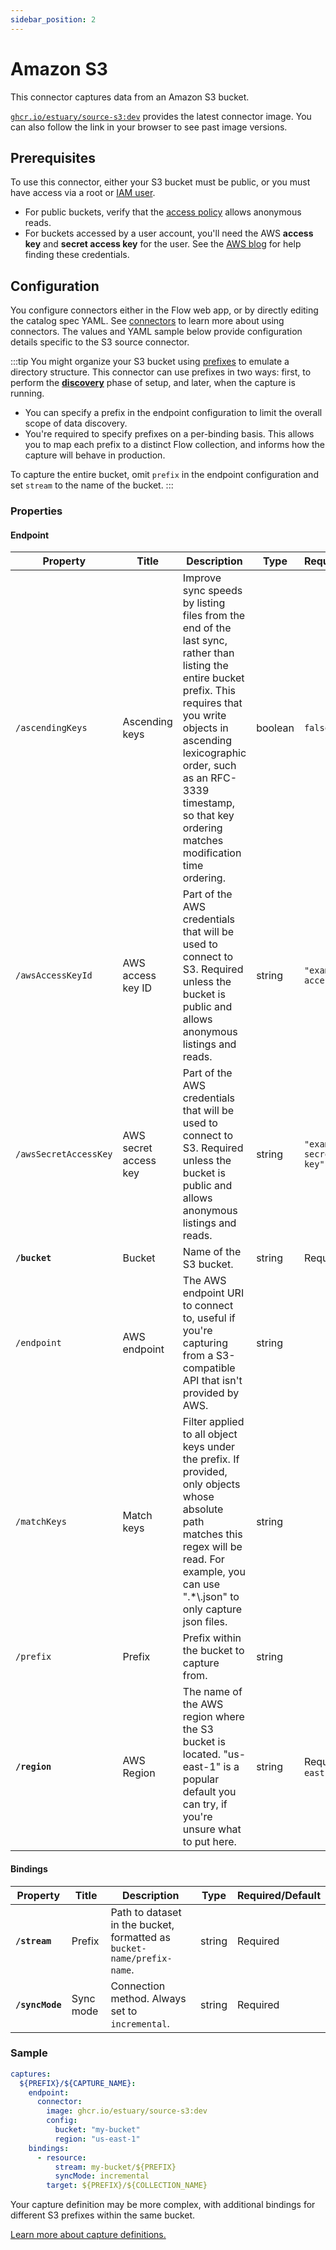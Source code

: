 ```yaml
---
sidebar_position: 2
---
```

# Amazon S3

This connector captures data from an Amazon S3 bucket.

[`ghcr.io/estuary/source-s3:dev`](https://ghcr.io/estuary/source-s3:dev) provides the latest connector image. You can also follow the link in your browser to see past image versions.

## Prerequisites

To use this connector, either your S3 bucket must be public,
or you must have access via a root or [IAM user](https://docs.aws.amazon.com/IAM/latest/UserGuide/id_users.html).

* For public buckets, verify that the [access policy](https://docs.aws.amazon.com/AmazonS3/latest/userguide/access-control-overview.html#access-control-resources-manage-permissions-basics) allows anonymous reads.
* For buckets accessed by a user account, you'll need the AWS **access key** and **secret access key** for the user.
See the [AWS blog](https://aws.amazon.com/blogs/security/wheres-my-secret-access-key/) for help finding these credentials.

## Configuration

You configure connectors either in the Flow web app, or by directly editing the catalog spec YAML.
See [connectors](../../../concepts/connectors.md#using-connectors) to learn more about using connectors. The values and YAML sample below provide configuration details specific to the S3 source connector.

:::tip
You might organize your S3 bucket using [prefixes](https://docs.aws.amazon.com/AmazonS3/latest/userguide/using-prefixes.html) to emulate a directory structure.
This connector can use prefixes in two ways: first, to perform the [**discovery**](../../../concepts/connectors.md#flowctl-discover) phase of setup, and later, when the capture is running.

* You can specify a prefix in the endpoint configuration to limit the overall scope of data discovery.
* You're required to specify prefixes on a per-binding basis. This allows you to map each prefix to a distinct Flow collection,
and informs how the capture will behave in production.

To capture the entire bucket, omit `prefix` in the endpoint configuration and set `stream` to the name of the bucket.
:::

### Properties

#### Endpoint

| Property | Title | Description | Type | Required/Default |
|---|---|---|---|---|
| `/ascendingKeys` | Ascending keys | Improve sync speeds by listing files from the end of the last sync, rather than listing the entire bucket prefix. This requires that you write objects in ascending lexicographic order, such as an RFC-3339 timestamp, so that key ordering matches modification time ordering. | boolean | `false` |
| `/awsAccessKeyId` | AWS access key ID | Part of the AWS credentials that will be used to connect to S3. Required unless the bucket is public and allows anonymous listings and reads. | string | `"example-aws-access-key-id"` |
| `/awsSecretAccessKey` | AWS secret access key | Part of the AWS credentials that will be used to connect to S3. Required unless the bucket is public and allows anonymous listings and reads. | string | `"example-aws-secret-access-key"` |
| **`/bucket`** | Bucket | Name of the S3 bucket. | string | Required |
| `/endpoint` | AWS endpoint | The AWS endpoint URI to connect to, useful if you&#x27;re capturing from a S3-compatible API that isn&#x27;t provided by AWS. | string |  |
| `/matchKeys` | Match keys | Filter applied to all object keys under the prefix. If provided, only objects whose absolute path matches this regex will be read. For example, you can use &quot;.&#x2A;&#x5C;.json&quot; to only capture json files. | string |  |
| `/prefix` | Prefix | Prefix within the bucket to capture from. | string |  |
| **`/region`** | AWS Region | The name of the AWS region where the S3 bucket is located. &quot;us-east-1&quot; is a popular default you can try, if you&#x27;re unsure what to put here. | string | Required, `"us-east-1"` |

#### Bindings

| Property | Title| Description | Type | Required/Default |
|---|---|---|---|---|
| **`/stream`** | Prefix | Path to dataset in the bucket, formatted as `bucket-name/prefix-name`. | string | Required |
| **`/syncMode`** | Sync mode | Connection method. Always set to `incremental`. | string | Required |

### Sample

```yaml
captures:
  ${PREFIX}/${CAPTURE_NAME}:
    endpoint:
      connector:
        image: ghcr.io/estuary/source-s3:dev
        config:
          bucket: "my-bucket"
          region: "us-east-1"
    bindings:
      - resource:
          stream: my-bucket/${PREFIX}
          syncMode: incremental
        target: ${PREFIX}/${COLLECTION_NAME}

```

Your capture definition may be more complex, with additional bindings for different S3 prefixes within the same bucket.

[Learn more about capture definitions.](../../../concepts/captures.md#pull-captures)